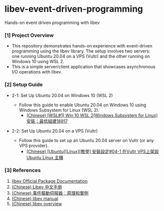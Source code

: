# libev-event-driven-programming
Hands-on event driven programming with libev

### [1] Project Overview
- This repository demonstrates hands-on experience with event-driven programming using the libev library. The setup involves two servers: one running Ubuntu 20.04 on a VPS (Vultr) and the other running on Windows 10 using WSL 2. 
- This is a simple server/client application that showcases asynchronous I/O operations with libev.

### [2] Setup Guide
- 2-1: Set Up Ubuntu 20.04 on Windows 10 (WSL 2)
    - Follow this guide to enable Ubuntu 20.04 on Windows 10 using Windows Subsystem for Linux (WSL 2).
        - [(Chinese) [WSL#1] Win 10 WSL 2(Windows Subsystem for Linux)安裝；最低組建18917](https://www.youtube.com/watch?v=7rmA2qD4wdg)

- 2-2: Set Up Ubuntu 20.04 on a VPS (Vultr)
    - Follow this guide to set up an Ubuntu 20.04 server on Vultr (or any VPS provider).
        - [(Chinese) [Ubuntu][Linux][教學] 安裝設定#04-1 在Vultr VPS上架設Ubuntu Linux 主機](https://www.youtube.com/watch?v=yYYJ-pTS64I)

### [3] References
1. [libev Official Package Documentation](http://pod.tst.eu/http://cvs.schmorp.de/libev/ev.pod)
2. [(Chinese) Libev 中文手册](https://github.com/libev-cn/libev)
3. [(Chinese) 事件驅動伺服器：原理和實例](https://hackmd.io/@sysprog/event-driven-server)
4. [(Chinese) libev manual](https://www.panghuli.cn/notebook/c/3rd-libs/libev-manual.html)
5. [(Chinese) libev overview](https://dirtysalt.github.io/html/libev.html)